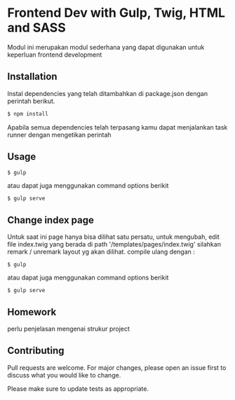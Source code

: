 # Frontend Dev with Gulp, Twig, HTML and SASS

Modul ini merupakan modul sederhana yang dapat digunakan untuk keperluan frontend development

## Installation

Instal dependencies yang telah ditambahkan di package.json dengan perintah berikut.

```bash
$ npm install
```
Apabila semua dependencies telah terpasang kamu dapat menjalankan task runner dengan 
mengetikan perintah 

## Usage

```
$ gulp

```

atau dapat juga menggunakan command options berikit 

```
$ gulp serve
```

## Change index page
Untuk saat ini page hanya bisa dilihat satu persatu, untuk mengubah, edit file
index.twig yang berada di path '/templates/pages/index.twig'
silahkan remark / unremark layout yg akan dilihat.
compile ulang dengan :

```
$ gulp
```

atau dapat juga menggunakan command options berikit 

```
$ gulp serve
```

## Homework
perlu penjelasan mengenai strukur project

## Contributing
Pull requests are welcome. For major changes, please open an issue first to discuss what you would like to change.

Please make sure to update tests as appropriate.

## 
